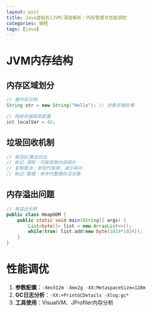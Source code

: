 ```yaml
---
layout: post
title: Java虚拟机(JVM)深度解析：内存管理与性能调优
categories: 编程
tags: [java]
---
```


# JVM内存结构

## 内存区域划分
```java
// 堆内存示例
String str = new String("Hello"); // 对象存储在堆

// 栈帧存储局部变量
int localVar = 42;
```

## 垃圾回收机制
```java
// 常见GC算法对比
// 标记-清除：可能导致内存碎片
// 复制算法：年轻代常用，减少碎片
// 标记-整理：老年代整理存活对象
```

## 内存溢出问题
```java
// 堆溢出示例
public class HeapOOM {
    public static void main(String[] args) {
        List<byte[]> list = new ArrayList<>();
        while(true) list.add(new byte[1024*1024]);
    }
}
```

# 性能调优
1. **参数配置**：`-Xms512m -Xmx2g -XX:MetaspaceSize=128m`
2. **GC日志分析**：`-XX:+PrintGCDetails -Xlog:gc*`
3. **工具使用**：VisualVM、JProfiler内存分析